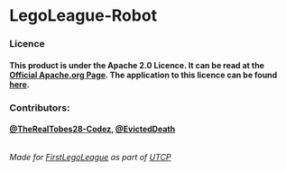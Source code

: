 # LegoLeague-Robot

### Licence

#### This product is under the Apache 2.0 Licence. It can be read at the [Official Apache.org Page](https://www.apache.org/licenses/LICENSE-2.0). The application to this licence can be found [here](https://github.com/TheRealTobes28-Codez/LegoLeague-Robot/blob/main/LICENCE).

### Contributors:

#### [@TheRealTobes28-Codez](mailto:admin@tobestech.com), [@EvictedDeath](https://github.com)

######

###### Made for [FirstLegoLeague](https://www.firstlegoleague.org/) as part of [UTCP](https://utcportsmouth.org)